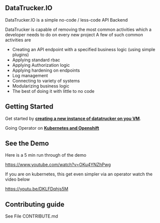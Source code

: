 ## DataTrucker.IO 

DataTrucker.IO is a simple no-code / less-code API Backend

DataTrucker is capable of removing the most common activities which a developer needs to do on every new project
A few of such common activities are

- Creating an API endpoint with a specified business logic (using simple plugins)
- Applying standard rbac
- Applying Authorization logic
- Applying hardening on endpoints
- Log management
- Connecting to variety of systems
- Modularizing business logic
- The best of doing it with little to no code

## Getting Started

Get started by **[creating a new instance of datatrucker on you VM](/docs/Overview/Getting%20Started)**.

Going Operator on **[Kubernetes and Openshift](/docs/Overview/Going%20Operators)**

## See the Demo

Here is a 5 min run through of the demo

https://www.youtube.com/watch?v=OKu4YNZhPwg

If you are on kubernetes, this get even simpler via an operator watch the video below

https://youtu.be/DKLFDqhjs5M

## Contributing guide
See File CONTRIBUTE.md
